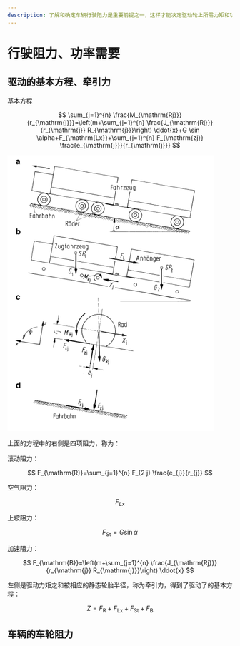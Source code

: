 ```yaml
---
description: 了解和确定车辆行驶阻力是重要前提之一，这样才能决定驱动轮上所需力矩和功率，以及能量消耗水平。对于行驶阻力的研究，是为了尽可能地降低它。
---
```


# 行驶阻力、功率需要

## 驱动的基本方程、牵引力

基本方程

$$
\sum_{j=1}^{n} \frac{M_{\mathrm{Rj}}}{r_{\mathrm{j}}}=\left(m+\sum_{j=1}^{n} \frac{J_{\mathrm{Rj}}}{r_{\mathrm{j}} R_{\mathrm{j}}}\right) \ddot{x}+G \sin \alpha+F_{\mathrm{Lx}}+\sum_{j=1}^{n} F_{\mathrm{zj}} \frac{e_{\mathrm{j}}}{r_{\mathrm{j}}}
$$

![&#x56FE;1 ](.gitbook/assets/wei-xin-jie-tu-20190122140540.png)

上面的方程中的右侧是四项阻力，称为：

滚动阻力：

$$
F_{\mathrm{R}}=\sum_{j=1}^{n} F_{2 j} \frac{e_{j}}{r_{j}}
$$

空气阻力：

$$
F_{Lx}
$$

上坡阻力：

$$
F_{\mathrm{St}}=G \sin \alpha
$$

加速阻力：

$$
F_{\mathrm{B}}=\left(m+\sum_{j=1}^{n} \frac{J_{\mathrm{Rj}}}{r_{\mathrm{j}} R_{\mathrm{j}}}\right) \ddot{x}
$$

左侧是驱动力矩之和被相应的静态轮胎半径，称为牵引力，得到了驱动了的基本方程：

$$
Z=F_{\mathrm{R}}+F_{\mathrm{Lx}}+F_{\mathrm{St}}+F_{\mathrm{B}}
$$

## 车辆的车轮阻力



